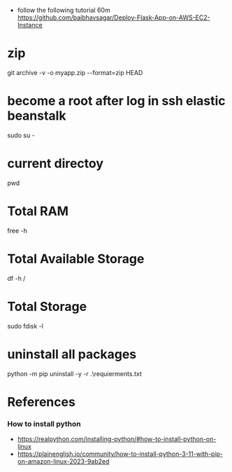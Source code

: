 
- follow the following tutorial 60m
https://github.com/baibhavsagar/Deploy-Flask-App-on-AWS-EC2-Instance

# zip
git archive -v -o myapp.zip --format=zip HEAD


# become a root after log in ssh elastic beanstalk
sudo su -

# current directoy
pwd

# Total RAM
free -h

# Total Available Storage
df -h /

# Total Storage
sudo fdisk -l

# uninstall all packages
python -m pip uninstall -y -r .\requierments.txt


# References

### How to install python
* https://realpython.com/installing-python/#how-to-install-python-on-linux
* https://plainenglish.io/community/how-to-install-python-3-11-with-pip-on-amazon-linux-2023-9ab2ed




